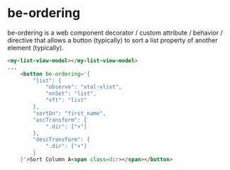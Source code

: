 # be-ordering

be-ordering is a web component decorator / custom attribute / behavior / directive that allows a button (typically) to sort a list property of another element (typically).

```html
<my-list-view-model></my-list-view-model>
...
    <button be-ordering='{
        "list": {
            "observe": "xtal-vlist",
            "onSet": "list",
            "vft": "list"
        },
        "sortOn": "first_name",
        "ascTransform": {
            ".dir": ["⬆️"]
        },
        "descTransform": {
            ".dir": ["⬇️"]
        }
    }'>Sort Column A<span class=dir></span></button>
```

